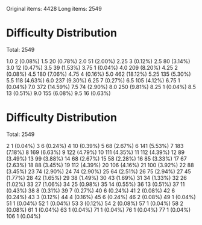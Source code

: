 Original items: 4428
Long items: 2549


Difficulty Distribution
=======================
Total: 2549

1.0	2	(0.08%)
1.5	20	(0.78%)
2.0	51	(2.00%)
2.25	3	(0.12%)
2.5	80	(3.14%)
3.0	12	(0.47%)
3.5	39	(1.53%)
3.75	1	(0.04%)
4.0	209	(8.20%)
4.25	2	(0.08%)
4.5	180	(7.06%)
4.75	4	(0.16%)
5.0	462	(18.12%)
5.25	135	(5.30%)
5.5	118	(4.63%)
6.0	237	(9.30%)
6.25	7	(0.27%)
6.5	105	(4.12%)
6.75	1	(0.04%)
7.0	372	(14.59%)
7.5	74	(2.90%)
8.0	250	(9.81%)
8.25	1	(0.04%)
8.5	13	(0.51%)
9.0	155	(6.08%)
9.5	16	(0.63%)


Difficulty Distribution
=======================
Total: 2549

2	1	(0.04%)
3	6	(0.24%)
4	10	(0.39%)
5	68	(2.67%)
6	141	(5.53%)
7	183	(7.18%)
8	169	(6.63%)
9	122	(4.79%)
10	111	(4.35%)
11	112	(4.39%)
12	89	(3.49%)
13	99	(3.88%)
14	68	(2.67%)
15	58	(2.28%)
16	85	(3.33%)
17	67	(2.63%)
18	88	(3.45%)
19	112	(4.39%)
20	106	(4.16%)
21	100	(3.92%)
22	88	(3.45%)
23	74	(2.90%)
24	74	(2.90%)
25	64	(2.51%)
26	75	(2.94%)
27	45	(1.77%)
28	42	(1.65%)
29	38	(1.49%)
30	43	(1.69%)
31	34	(1.33%)
32	26	(1.02%)
33	27	(1.06%)
34	25	(0.98%)
35	14	(0.55%)
36	13	(0.51%)
37	11	(0.43%)
38	8	(0.31%)
39	7	(0.27%)
40	6	(0.24%)
41	2	(0.08%)
42	6	(0.24%)
43	3	(0.12%)
44	4	(0.16%)
45	6	(0.24%)
46	2	(0.08%)
49	1	(0.04%)
51	1	(0.04%)
52	1	(0.04%)
53	3	(0.12%)
54	2	(0.08%)
57	1	(0.04%)
58	2	(0.08%)
61	1	(0.04%)
63	1	(0.04%)
71	1	(0.04%)
76	1	(0.04%)
77	1	(0.04%)
106	1	(0.04%)

